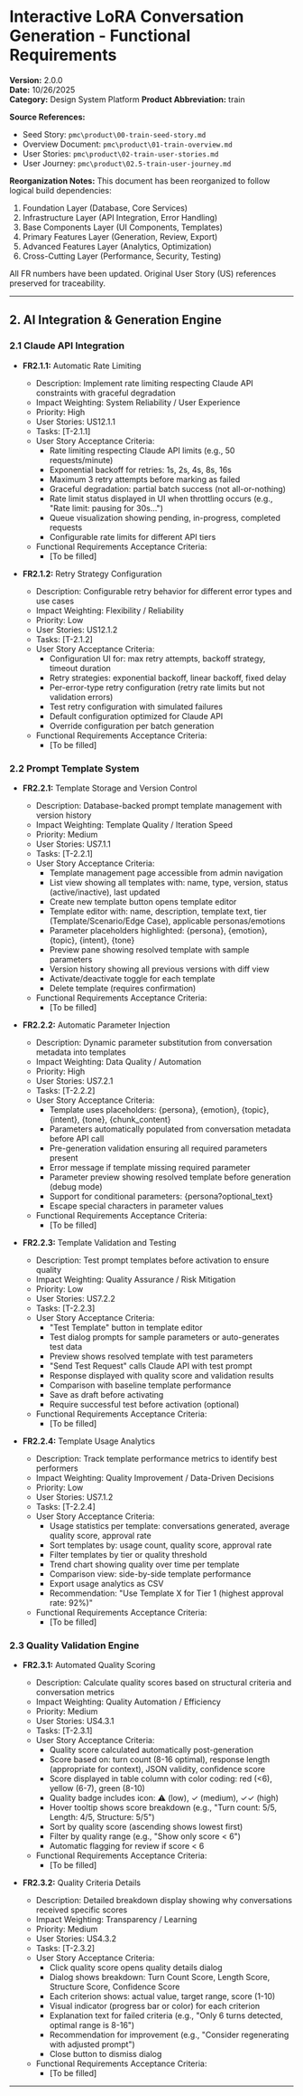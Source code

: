 # Interactive LoRA Conversation Generation - Functional Requirements
**Version:** 2.0.0  
**Date:** 10/26/2025  
**Category:** Design System Platform
**Product Abbreviation:** train

**Source References:**
- Seed Story: `pmc\product\00-train-seed-story.md`
- Overview Document: `pmc\product\01-train-overview.md`
- User Stories: `pmc\product\02-train-user-stories.md`
- User Journey: `pmc\product\02.5-train-user-journey.md`

**Reorganization Notes:**
This document has been reorganized to follow logical build dependencies:
1. Foundation Layer (Database, Core Services)
2. Infrastructure Layer (API Integration, Error Handling)
3. Base Components Layer (UI Components, Templates)
4. Primary Features Layer (Generation, Review, Export)
5. Advanced Features Layer (Analytics, Optimization)
6. Cross-Cutting Layer (Performance, Security, Testing)

All FR numbers have been updated. Original User Story (US) references preserved for traceability.

---


## 2. AI Integration & Generation Engine

### 2.1 Claude API Integration

- **FR2.1.1:** Automatic Rate Limiting
  * Description: Implement rate limiting respecting Claude API constraints with graceful degradation
  * Impact Weighting: System Reliability / User Experience
  * Priority: High
  * User Stories: US12.1.1
  * Tasks: [T-2.1.1]
  * User Story Acceptance Criteria:
    - Rate limiting respecting Claude API limits (e.g., 50 requests/minute)
    - Exponential backoff for retries: 1s, 2s, 4s, 8s, 16s
    - Maximum 3 retry attempts before marking as failed
    - Graceful degradation: partial batch success (not all-or-nothing)
    - Rate limit status displayed in UI when throttling occurs (e.g., "Rate limit: pausing for 30s...")
    - Queue visualization showing pending, in-progress, completed requests
    - Configurable rate limits for different API tiers
  * Functional Requirements Acceptance Criteria:
    - [To be filled]

- **FR2.1.2:** Retry Strategy Configuration
  * Description: Configurable retry behavior for different error types and use cases
  * Impact Weighting: Flexibility / Reliability
  * Priority: Low
  * User Stories: US12.1.2
  * Tasks: [T-2.1.2]
  * User Story Acceptance Criteria:
    - Configuration UI for: max retry attempts, backoff strategy, timeout duration
    - Retry strategies: exponential backoff, linear backoff, fixed delay
    - Per-error-type retry configuration (retry rate limits but not validation errors)
    - Test retry configuration with simulated failures
    - Default configuration optimized for Claude API
    - Override configuration per batch generation
  * Functional Requirements Acceptance Criteria:
    - [To be filled]

### 2.2 Prompt Template System

- **FR2.2.1:** Template Storage and Version Control
  * Description: Database-backed prompt template management with version history
  * Impact Weighting: Template Quality / Iteration Speed
  * Priority: Medium
  * User Stories: US7.1.1
  * Tasks: [T-2.2.1]
  * User Story Acceptance Criteria:
    - Template management page accessible from admin navigation
    - List view showing all templates with: name, type, version, status (active/inactive), last updated
    - Create new template button opens template editor
    - Template editor with: name, description, template text, tier (Template/Scenario/Edge Case), applicable personas/emotions
    - Parameter placeholders highlighted: {persona}, {emotion}, {topic}, {intent}, {tone}
    - Preview pane showing resolved template with sample parameters
    - Version history showing all previous versions with diff view
    - Activate/deactivate toggle for each template
    - Delete template (requires confirmation)
  * Functional Requirements Acceptance Criteria:
    - [To be filled]

- **FR2.2.2:** Automatic Parameter Injection
  * Description: Dynamic parameter substitution from conversation metadata into templates
  * Impact Weighting: Data Quality / Automation
  * Priority: High
  * User Stories: US7.2.1
  * Tasks: [T-2.2.2]
  * User Story Acceptance Criteria:
    - Template uses placeholders: {persona}, {emotion}, {topic}, {intent}, {tone}, {chunk_content}
    - Parameters automatically populated from conversation metadata before API call
    - Pre-generation validation ensuring all required parameters present
    - Error message if template missing required parameter
    - Parameter preview showing resolved template before generation (debug mode)
    - Support for conditional parameters: {persona?optional_text}
    - Escape special characters in parameter values
  * Functional Requirements Acceptance Criteria:
    - [To be filled]

- **FR2.2.3:** Template Validation and Testing
  * Description: Test prompt templates before activation to ensure quality
  * Impact Weighting: Quality Assurance / Risk Mitigation
  * Priority: Low
  * User Stories: US7.2.2
  * Tasks: [T-2.2.3]
  * User Story Acceptance Criteria:
    - "Test Template" button in template editor
    - Test dialog prompts for sample parameters or auto-generates test data
    - Preview shows resolved template with test parameters
    - "Send Test Request" calls Claude API with test prompt
    - Response displayed with quality score and validation results
    - Comparison with baseline template performance
    - Save as draft before activating
    - Require successful test before activation (optional)
  * Functional Requirements Acceptance Criteria:
    - [To be filled]

- **FR2.2.4:** Template Usage Analytics
  * Description: Track template performance metrics to identify best performers
  * Impact Weighting: Quality Improvement / Data-Driven Decisions
  * Priority: Low
  * User Stories: US7.1.2
  * Tasks: [T-2.2.4]
  * User Story Acceptance Criteria:
    - Usage statistics per template: conversations generated, average quality score, approval rate
    - Sort templates by: usage count, quality score, approval rate
    - Filter templates by tier or quality threshold
    - Trend chart showing quality over time per template
    - Comparison view: side-by-side template performance
    - Export usage analytics as CSV
    - Recommendation: "Use Template X for Tier 1 (highest approval rate: 92%)"
  * Functional Requirements Acceptance Criteria:
    - [To be filled]

### 2.3 Quality Validation Engine

- **FR2.3.1:** Automated Quality Scoring
  * Description: Calculate quality scores based on structural criteria and conversation metrics
  * Impact Weighting: Quality Automation / Efficiency
  * Priority: Medium
  * User Stories: US4.3.1
  * Tasks: [T-2.3.1]
  * User Story Acceptance Criteria:
    - Quality score calculated automatically post-generation
    - Score based on: turn count (8-16 optimal), response length (appropriate for context), JSON validity, confidence score
    - Score displayed in table column with color coding: red (<6), yellow (6-7), green (8-10)
    - Quality badge includes icon: ⚠️ (low), ✓ (medium), ✓✓ (high)
    - Hover tooltip shows score breakdown (e.g., "Turn count: 5/5, Length: 4/5, Structure: 5/5")
    - Sort by quality score (ascending shows lowest first)
    - Filter by quality range (e.g., "Show only score < 6")
    - Automatic flagging for review if score < 6
  * Functional Requirements Acceptance Criteria:
    - [To be filled]

- **FR2.3.2:** Quality Criteria Details
  * Description: Detailed breakdown display showing why conversations received specific scores
  * Impact Weighting: Transparency / Learning
  * Priority: Medium
  * User Stories: US4.3.2
  * Tasks: [T-2.3.2]
  * User Story Acceptance Criteria:
    - Click quality score opens quality details dialog
    - Dialog shows breakdown: Turn Count Score, Length Score, Structure Score, Confidence Score
    - Each criterion shows: actual value, target range, score (1-10)
    - Visual indicator (progress bar or color) for each criterion
    - Explanation text for failed criteria (e.g., "Only 6 turns detected, optimal range is 8-16")
    - Recommendation for improvement (e.g., "Consider regenerating with adjusted prompt")
    - Close button to dismiss dialog
  * Functional Requirements Acceptance Criteria:
    - [To be filled]

---

